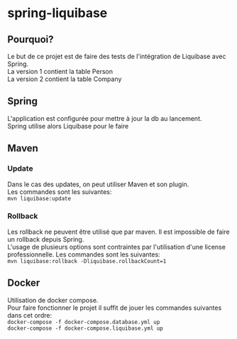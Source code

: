 # spring-liquibase

## Pourquoi?
Le but de ce projet est de faire des tests de l'intégration de Liquibase avec Spring.\
La version 1 contient la table Person\
La version 2 contient la table Company

## Spring
L'application est configurée pour mettre à jour la db au lancement.\
Spring utilise alors Liquibase pour le faire

## Maven
### Update
Dans le cas des updates, on peut utiliser Maven et son plugin.\
Les commandes sont les suivantes:\
`mvn liquibase:update`

### Rollback
Les rollback ne peuvent être utilisé que par maven. Il est impossible de faire un rollback depuis Spring.\
L'usage de plusieurs options sont contraintes par l'utilisation d'une license professionnelle.
Les commandes sont les suivantes:\
`mvn liquibase:rollback -Dliquibase.rollbackCount=1`

## Docker
Utilisation de docker compose.\
Pour faire fonctionner le projet il suffit de jouer les commandes suivantes dans cet ordre:\
`docker-compose -f docker-compose.database.yml up`\
`docker-compose -f docker-compose.liquibase.yml up`


